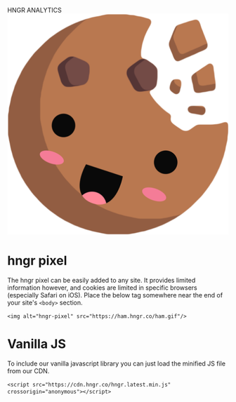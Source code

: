 HNGR ANALYTICS
![hngr Logo](cookie.png)

hngr pixel
=================
The hngr pixel can be easily added to any site. It provides limited information however, and cookies are limited in specific browsers (especially Safari on iOS). Place the below tag somewhere near the end of your site's `<body>` section.

```
<img alt="hngr-pixel" src="https://ham.hngr.co/ham.gif"/>
```


Vanilla JS
==================
To include our vanilla javascript library you can just load the minified JS file from our CDN.

```
<script src="https://cdn.hngr.co/hngr.latest.min.js" crossorigin="anonymous"></script>

```

